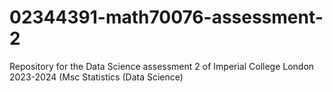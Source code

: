 # 02344391-math70076-assessment-2
Repository for the Data Science assessment 2 of Imperial College London 2023-2024 (Msc Statistics (Data Science)
